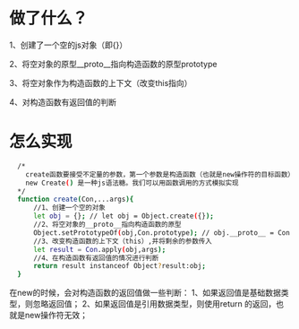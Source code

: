 # 做了什么？
1、创建了一个空的js对象（即{}）

2、将空对象的原型__proto__指向构造函数的原型prototype

3、将空对象作为构造函数的上下文（改变this指向）

4、对构造函数有返回值的判断

# 怎么实现
```bash 
  /*
    create函数要接受不定量的参数，第一个参数是构造函数（也就是new操作符的目标函数），其余参数被构造函数使用。
    new Create() 是一种js语法糖。我们可以用函数调用的方式模拟实现
  */
  function create(Con,...args){
      //1、创建一个空的对象
      let obj = {}; // let obj = Object.create({});
      //2、将空对象的__proto__指向构造函数的原型
      Object.setPrototypeOf(obj,Con.prototype); // obj.__proto__ = Con.prototype
      //3、改变构造函数的上下文（this）,并将剩余的参数传入
      let result = Con.apply(obj,args);
      //4、在构造函数有返回值的情况进行判断
      return result instanceof Object?result:obj; 
  }
```
在new的时候，会对构造函数的返回值做一些判断：
1、如果返回值是基础数据类型，则忽略返回值；
2、如果返回值是引用数据类型，则使用return 的返回，也就是new操作符无效；